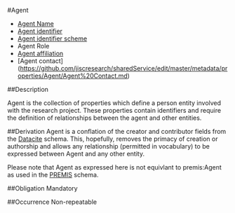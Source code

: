 #Agent

* [Agent Name](https://github.com/jiscresearch/sharedService/blob/master/metadata/properties/Agent/Agent%20Name.md)
* [Agent identifier](https://github.com/jiscresearch/sharedService/blob/master/metadata/properties/Agent/Agent%20Identifier.md)
* [Agent identifier scheme](https://github.com/jiscresearch/sharedService/blob/master/metadata/properties/Agent/Agent%20Identifier.md#agent-identifier-scheme)
* Agent Role
* [Agent affiliation](https://github.com/jiscresearch/sharedService/blob/master/metadata/properties/Agent/Agent%20affiliation.md)
* [Agent contact] (https://github.com/jiscresearch/sharedService/edit/master/metadata/properties/Agent/Agent%20Contact.md)

##Description

Agent is the collection of properties which define a person entity involved with the research project. These properties contain identifiers and require the definition of relationships between the agent and other entities.

##Derivation
Agent is a conflation of the creator and contributor fields from the [Datacite](http://schema.datacite.org/) schema. This, hopefully, removes the primacy of creation or authorship and allows any relationship (permitted in vocabulary) to be expressed between Agent and any other entity. 

Please note that Agent as expressed here is not equivlant to premis:Agent as used in the [PREMIS](http://www.loc.gov/standards/premis/v3/) schema.

##Obligation
Mandatory

##Occurrence
Non-repeatable

